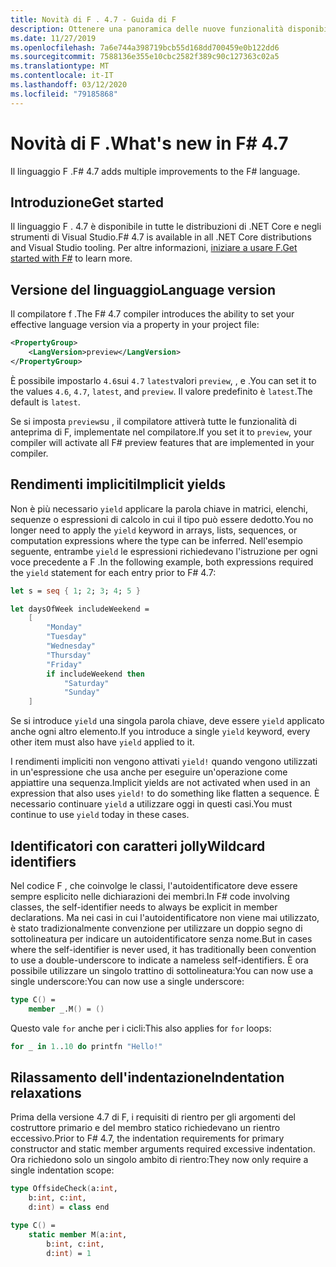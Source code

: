 ```yaml
---
title: Novità di F . 4.7 - Guida di F
description: Ottenere una panoramica delle nuove funzionalità disponibili in F .
ms.date: 11/27/2019
ms.openlocfilehash: 7a6e744a398719bcb55d168dd700459e0b122dd6
ms.sourcegitcommit: 7588136e355e10cbc2582f389c90c127363c02a5
ms.translationtype: MT
ms.contentlocale: it-IT
ms.lasthandoff: 03/12/2020
ms.locfileid: "79185868"
---
```

# <a name="whats-new-in-f-47"></a><span data-ttu-id="3d19b-103">Novità di F .</span><span class="sxs-lookup"><span data-stu-id="3d19b-103">What's new in F# 4.7</span></span>

<span data-ttu-id="3d19b-104">Il linguaggio F .</span><span class="sxs-lookup"><span data-stu-id="3d19b-104">F# 4.7 adds multiple improvements to the F# language.</span></span>

## <a name="get-started"></a><span data-ttu-id="3d19b-105">Introduzione</span><span class="sxs-lookup"><span data-stu-id="3d19b-105">Get started</span></span>

<span data-ttu-id="3d19b-106">Il linguaggio F . 4.7 è disponibile in tutte le distribuzioni di .NET Core e negli strumenti di Visual Studio.</span><span class="sxs-lookup"><span data-stu-id="3d19b-106">F# 4.7 is available in all .NET Core distributions and Visual Studio tooling.</span></span> <span data-ttu-id="3d19b-107">Per altre informazioni, [iniziare a usare F.](../get-started/index.md)</span><span class="sxs-lookup"><span data-stu-id="3d19b-107">[Get started with F#](../get-started/index.md) to learn more.</span></span>

## <a name="language-version"></a><span data-ttu-id="3d19b-108">Versione del linguaggio</span><span class="sxs-lookup"><span data-stu-id="3d19b-108">Language version</span></span>

<span data-ttu-id="3d19b-109">Il compilatore f .</span><span class="sxs-lookup"><span data-stu-id="3d19b-109">The F# 4.7 compiler introduces the ability to set your effective language version via a property in your project file:</span></span>

```xml
<PropertyGroup>
    <LangVersion>preview</LangVersion>
</PropertyGroup>
```

<span data-ttu-id="3d19b-110">È possibile impostarlo `4.6`sui `4.7` `latest`valori `preview`, , e .</span><span class="sxs-lookup"><span data-stu-id="3d19b-110">You can set it to the values `4.6`, `4.7`, `latest`, and `preview`.</span></span> <span data-ttu-id="3d19b-111">Il valore predefinito è `latest`.</span><span class="sxs-lookup"><span data-stu-id="3d19b-111">The default is `latest`.</span></span>

<span data-ttu-id="3d19b-112">Se si imposta `preview`su , il compilatore attiverà tutte le funzionalità di anteprima di F, implementate nel compilatore.</span><span class="sxs-lookup"><span data-stu-id="3d19b-112">If you set it to `preview`, your compiler will activate all F# preview features that are implemented in your compiler.</span></span>

## <a name="implicit-yields"></a><span data-ttu-id="3d19b-113">Rendimenti impliciti</span><span class="sxs-lookup"><span data-stu-id="3d19b-113">Implicit yields</span></span>

<span data-ttu-id="3d19b-114">Non è più necessario `yield` applicare la parola chiave in matrici, elenchi, sequenze o espressioni di calcolo in cui il tipo può essere dedotto.</span><span class="sxs-lookup"><span data-stu-id="3d19b-114">You no longer need to apply the `yield` keyword in arrays, lists, sequences, or computation expressions where the type can be inferred.</span></span> <span data-ttu-id="3d19b-115">Nell'esempio seguente, entrambe `yield` le espressioni richiedevano l'istruzione per ogni voce precedente a F .</span><span class="sxs-lookup"><span data-stu-id="3d19b-115">In the following example, both expressions required the `yield` statement for each entry prior to F# 4.7:</span></span>

```fsharp
let s = seq { 1; 2; 3; 4; 5 }

let daysOfWeek includeWeekend =
    [
        "Monday"
        "Tuesday"
        "Wednesday"
        "Thursday"
        "Friday"
        if includeWeekend then
            "Saturday"
            "Sunday"
    ]
```

<span data-ttu-id="3d19b-116">Se si introduce `yield` una singola parola chiave, deve essere `yield` applicato anche ogni altro elemento.</span><span class="sxs-lookup"><span data-stu-id="3d19b-116">If you introduce a single `yield` keyword, every other item must also have `yield` applied to it.</span></span>

<span data-ttu-id="3d19b-117">I rendimenti impliciti non vengono attivati `yield!` quando vengono utilizzati in un'espressione che usa anche per eseguire un'operazione come appiattire una sequenza.</span><span class="sxs-lookup"><span data-stu-id="3d19b-117">Implicit yields are not activated when used in an expression that also uses `yield!` to do something like flatten a sequence.</span></span> <span data-ttu-id="3d19b-118">È necessario continuare `yield` a utilizzare oggi in questi casi.</span><span class="sxs-lookup"><span data-stu-id="3d19b-118">You must continue to use `yield` today in these cases.</span></span>

## <a name="wildcard-identifiers"></a><span data-ttu-id="3d19b-119">Identificatori con caratteri jolly</span><span class="sxs-lookup"><span data-stu-id="3d19b-119">Wildcard identifiers</span></span>

<span data-ttu-id="3d19b-120">Nel codice F , che coinvolge le classi, l'autoidentificatore deve essere sempre esplicito nelle dichiarazioni dei membri.</span><span class="sxs-lookup"><span data-stu-id="3d19b-120">In F# code involving classes, the self-identifier needs to always be explicit in member declarations.</span></span> <span data-ttu-id="3d19b-121">Ma nei casi in cui l'autoidentificatore non viene mai utilizzato, è stato tradizionalmente convenzione per utilizzare un doppio segno di sottolineatura per indicare un autoidentificatore senza nome.</span><span class="sxs-lookup"><span data-stu-id="3d19b-121">But in cases where the self-identifier is never used, it has traditionally been convention to use a double-underscore to indicate a nameless self-identifiers.</span></span> <span data-ttu-id="3d19b-122">È ora possibile utilizzare un singolo trattino di sottolineatura:You can now use a single underscore:</span><span class="sxs-lookup"><span data-stu-id="3d19b-122">You can now use a single underscore:</span></span>

```fsharp
type C() =
    member _.M() = ()
```

<span data-ttu-id="3d19b-123">Questo vale `for` anche per i cicli:</span><span class="sxs-lookup"><span data-stu-id="3d19b-123">This also applies for `for` loops:</span></span>

```fsharp
for _ in 1..10 do printfn "Hello!"
```

## <a name="indentation-relaxations"></a><span data-ttu-id="3d19b-124">Rilassamento dell'indentazione</span><span class="sxs-lookup"><span data-stu-id="3d19b-124">Indentation relaxations</span></span>

<span data-ttu-id="3d19b-125">Prima della versione 4.7 di F, i requisiti di rientro per gli argomenti del costruttore primario e del membro statico richiedevano un rientro eccessivo.</span><span class="sxs-lookup"><span data-stu-id="3d19b-125">Prior to F# 4.7, the indentation requirements for primary constructor and static member arguments required excessive indentation.</span></span> <span data-ttu-id="3d19b-126">Ora richiedono solo un singolo ambito di rientro:</span><span class="sxs-lookup"><span data-stu-id="3d19b-126">They now only require a single indentation scope:</span></span>

```fsharp
type OffsideCheck(a:int,
    b:int, c:int,
    d:int) = class end

type C() =
    static member M(a:int,
        b:int, c:int,
        d:int) = 1
```
